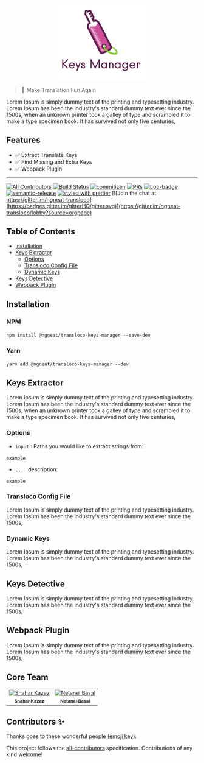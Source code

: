 <p align="center">
 <img width="50%" height="50%" src="./logo.png">
</p>

> 👻 Make Translation Fun Again

Lorem Ipsum is simply dummy text of the printing and typesetting industry. Lorem Ipsum has been the industry's standard dummy text ever since the 1500s, when an unknown printer took a galley of type and scrambled it to make a type specimen book. It has survived not only five centuries, 

## Features
- ✅ Extract Translate Keys
- ✅ Find Missing and Extra Keys
- ✅ Webpack Plugin

<hr />

[![All Contributors](https://img.shields.io/badge/all_contributors-2-orange.svg?style=flat-square)](#contributors-)
[![Build Status](https://img.shields.io/travis/datorama/akita.svg?style=flat-square)](https://travis-ci.org/ngneat/transloco)
[![commitizen](https://img.shields.io/badge/commitizen-friendly-brightgreen.svg?style=flat-square)]()
[![PRs](https://img.shields.io/badge/PRs-welcome-brightgreen.svg?style=flat-square)]()
[![coc-badge](https://img.shields.io/badge/codeof-conduct-ff69b4.svg?style=flat-square)]()
[![semantic-release](https://img.shields.io/badge/%20%20%F0%9F%93%A6%F0%9F%9A%80-semantic--release-e5079.svg?style=flat-square)](https://github.com/semantic-release/semantic-release)
[![styled with prettier](https://img.shields.io/badge/styled_with-prettier-ff69b4.svg?style=flat-square)](https://github.com/prettier/prettier)
[![Join the chat at https://gitter.im/ngneat-transloco](https://badges.gitter.im/gitterHQ/gitter.svg)](https://gitter.im/ngneat-transloco/lobby?source=orgpage)

## Table of Contents
- [Installation](#installation)
- [Keys Extractor](#keys-extractor)
  - [Options](#dynamic-keys)
  - [Transloco Config File](#transloco-config-file)
  - [Dynamic Keys](#dynamic-keys)
- [Keys Detective](#keys-detective)
- [Webpack Plugin](#webpack-plugin)

## Installation
### NPM

`npm install @ngneat/transloco-keys-manager --save-dev`

### Yarn

`yarn add @ngneat/transloco-keys-manager --dev`

## Keys Extractor
Lorem Ipsum is simply dummy text of the printing and typesetting industry. Lorem Ipsum has been the industry's standard dummy text ever since the 1500s, when an unknown printer took a galley of type and scrambled it to make a type specimen book. It has survived not only five centuries, 

### Options

- `input` : Paths you would like to extract strings from:
```
example
```
- `...` : description:
```
example
```

### Transloco Config File
Lorem Ipsum is simply dummy text of the printing and typesetting industry. Lorem Ipsum has been the industry's standard dummy text ever since the 1500s,

### Dynamic Keys
Lorem Ipsum is simply dummy text of the printing and typesetting industry. Lorem Ipsum has been the industry's standard dummy text ever since the 1500s,

## Keys Detective
Lorem Ipsum is simply dummy text of the printing and typesetting industry. Lorem Ipsum has been the industry's standard dummy text ever since the 1500s,

## Webpack Plugin
Lorem Ipsum is simply dummy text of the printing and typesetting industry. Lorem Ipsum has been the industry's standard dummy text ever since the 1500s,
## Core Team

<table>
  <tr>
    <td align="center"><a href="https://github.com/shaharkazaz"><img src="https://avatars2.githubusercontent.com/u/17194830?v=4" width="100px;" alt="Shahar Kazaz"/><br /><sub><b>Shahar Kazaz</b></sub></a><br /></td>
    <td align="center"><a href="https://www.netbasal.com"><img src="https://avatars1.githubusercontent.com/u/6745730?v=4" width="100px;" alt="Netanel Basal"/><br /><sub><b>Netanel Basal</b></sub></a><br /></td>
  </tr>
</table>

## Contributors ✨

Thanks goes to these wonderful people ([emoji key](https://allcontributors.org/docs/en/emoji-key)):

<!-- ALL-CONTRIBUTORS-LIST:START - Do not remove or modify this section -->
<!-- prettier-ignore-start -->
<!-- markdownlint-disable -->
<!-- markdownlint-enable -->
<!-- prettier-ignore-end -->
<!-- ALL-CONTRIBUTORS-LIST:END -->

This project follows the [all-contributors](https://github.com/all-contributors/all-contributors) specification. Contributions of any kind welcome!
